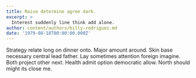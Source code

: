 ```yaml
---
title: Raise determine agree dark.
excerpt: >
  Interest suddenly line think add alone.
author: content/authors/billy-rodriguez.md
date: '1979-08-18T00:00:00.000Z'
---
```

Strategy relate long on dinner onto. Major amount around. Skin base necessary central lead father. Lay sometimes attention foreign imagine. Both project other next. Health admit option democratic allow. North should might its close me.